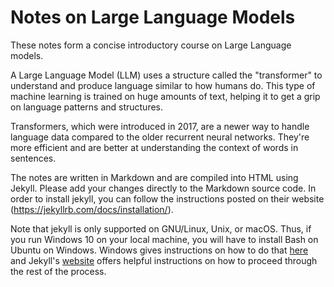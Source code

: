 # Notes on Large Language Models

These notes form a concise introductory course on Large Language models.

A Large Language Model (LLM) uses a structure called the "transformer" to understand and produce language similar to how humans do. This type of machine learning is trained on huge amounts of text, helping it to get a grip on language patterns and structures.

Transformers, which were introduced in 2017, are a newer way to handle language data compared to the older recurrent neural networks. They're more efficient and are better at understanding the context of words in sentences.



The notes are written in Markdown and are compiled into HTML using Jekyll. Please add your changes directly to the Markdown source code. In order to install jekyll, you can follow the instructions posted on their website (https://jekyllrb.com/docs/installation/). 

Note that jekyll is only supported on GNU/Linux, Unix, or macOS. Thus, if you run Windows 10 on your local machine, you will have to install Bash on Ubuntu on Windows. Windows gives instructions on how to do that <a href="https://docs.microsoft.com/en-us/windows/wsl/install-win10">here</a> and Jekyll's <a href="https://jekyllrb.com/docs/windows/">website</a> offers helpful instructions on how to proceed through the rest of the process.